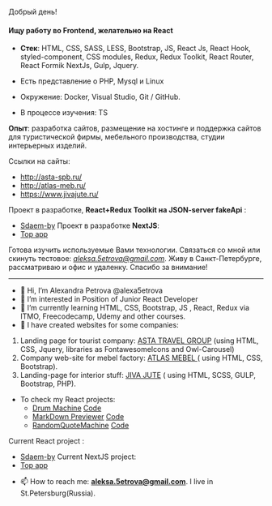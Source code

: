 Добрый день!
#### Ищу работу во Frontend, желательно на React

- **Стек**: HTML, CSS, SASS, LESS, Bootstrap, JS, React Js, React Hook, styled-component, CSS modules, Redux, Redux Toolkit, React Router, React Formik NextJs, Gulp, Jquery.

- Есть представление о PHP, Mysql и Linux

- Окружение: Docker, Visual Studio, Git / GitHub.

- В процессе изучения: TS

**Опыт**: разработка сайтов, размещение на хостинге и поддержка сайтов для туристической фирмы, мебельного производства, студии интерьерных изделий.


Ссылки на сайты:
* http://asta-spb.ru/
* http://atlas-meb.ru/
* https://www.jivajute.ru/

Проект в разработке, **React+Redux Toolkit на JSON-server fakeApi** :
* [Sdaem-by](https://github.com/alexa5etrova/sdaem-by-react)
Проект в разработке **NextJS**: 
* [Top app](https://github.com/alexa5etrova/top-app)

Готова изучить используемые Вами технологии.  Связаться со мной или скинуть тестовое: *aleksa.5etrova@gmail.com*. Живу в Санкт-Петербурге, рассматриваю и офис и удаленку.
Спасибо за внимание!

___


- 👋 Hi, I’m Alexandra Petrova @alexa5etrova
- 👀 I’m interested in Position of Junior React Developer
- 🌱 I’m currently learning HTML, CSS, Bootstrap, JS , React, Redux via ITMO, Freecodecamp, Udemy and other courses.
- 💞️ I have created websites for some companies: 
1. Landing page for tourist company: [ASTA TRAVEL GROUP](http://asta-spb.ru/) (using HTML, CSS, Jquery, libraries as FontawesomeIcons and Owl-Carousel)
2. Company web-site for mebel factory: [ATLAS MEBEL ](https://atlas-meb.ru/) ( using HTML, CSS, Bootstrap).
3.  Landing-page for interior stuff: [JIVA JUTE](https://www.jivajute.ru/) ( using HTML, SCSS, GULP, Bootstrap, PHP).

- To check my React projects:
  * [Drum Machine](https://alexa5etrova.github.io/drum-machine/)  [Code](https://github.com/alexa5etrova/drum-machine)
  * [MarkDown Previewer](https://alexa5etrova.github.io/markdown-previewer/) [Code](https://github.com/alexa5etrova/markdown-previewer)
  * [RandomQuoteMachine](https://alexa5etrova.github.io/randomQuoteMachine/) [Code](https://github.com/alexa5etrova/randomQuoteMachine)
  
Current React project :
* [Sdaem-by](https://github.com/alexa5etrova/sdaem-by-react)
Current NextJS project: 
* [Top app](https://github.com/alexa5etrova/top-app)


- 📫 How to reach me: **aleksa.5etrova@gmail.com**. I live in St.Petersburg(Russia).







<!---
alexa5etrova/alexa5etrova is a ✨ special ✨ repository because its `README.md` (this file) appears on your GitHub profile.
You can click the Preview link to take a look at your changes.
--->
